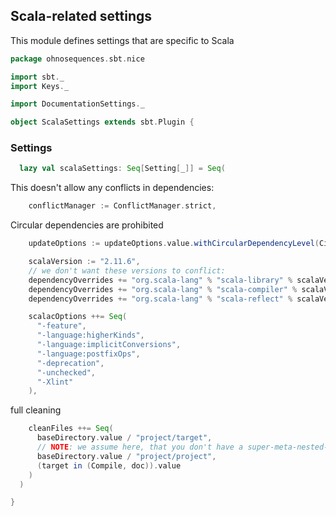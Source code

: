 ## Scala-related settings

This module defines settings that are specific to Scala


```scala
package ohnosequences.sbt.nice

import sbt._
import Keys._

import DocumentationSettings._

object ScalaSettings extends sbt.Plugin {
```

### Settings

```scala
  lazy val scalaSettings: Seq[Setting[_]] = Seq(
```

This doesn't allow any conflicts in dependencies:

```scala
    conflictManager := ConflictManager.strict,
```

Circular dependencies are prohibited

```scala
    updateOptions := updateOptions.value.withCircularDependencyLevel(CircularDependencyLevel.Error),

    scalaVersion := "2.11.6",
    // we don't want these versions to conflict:
    dependencyOverrides += "org.scala-lang" % "scala-library" % scalaVersion.value,
    dependencyOverrides += "org.scala-lang" % "scala-compiler" % scalaVersion.value,
    dependencyOverrides += "org.scala-lang" % "scala-reflect" % scalaVersion.value,

    scalacOptions ++= Seq(
      "-feature",
      "-language:higherKinds",
      "-language:implicitConversions",
      "-language:postfixOps",
      "-deprecation",
      "-unchecked",
      "-Xlint"
    ),
```

full cleaning

```scala
    cleanFiles ++= Seq(
      baseDirectory.value / "project/target",
      // NOTE: we assume here, that you don't have a super-meta-nested-sbt-project
      baseDirectory.value / "project/project",
      (target in (Compile, doc)).value
    )
  )

}

```




[main/scala/AssemblySettings.scala]: AssemblySettings.scala.md
[main/scala/DocumentationSettings.scala]: DocumentationSettings.scala.md
[main/scala/JavaSettings.scala]: JavaSettings.scala.md
[main/scala/MetadataSettings.scala]: MetadataSettings.scala.md
[main/scala/NiceProjectConfigs.scala]: NiceProjectConfigs.scala.md
[main/scala/ReleaseSettings.scala]: ReleaseSettings.scala.md
[main/scala/ResolverSettings.scala]: ResolverSettings.scala.md
[main/scala/ScalaSettings.scala]: ScalaSettings.scala.md
[main/scala/TagListSettings.scala]: TagListSettings.scala.md
[main/scala/WartremoverSettings.scala]: WartremoverSettings.scala.md